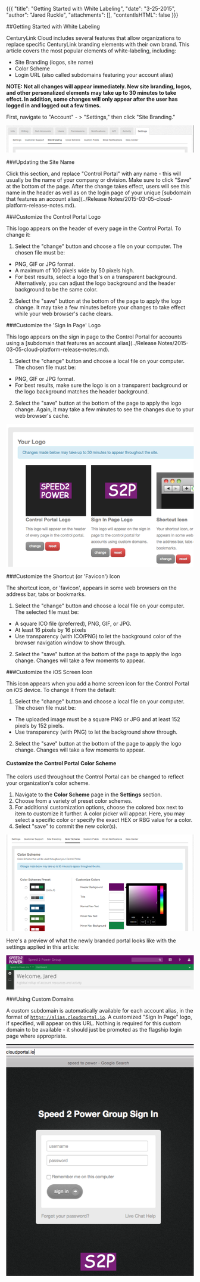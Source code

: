 {{{
  "title": "Getting Started with White Labeling",
  "date": "3-25-2015",
  "author": "Jared Ruckle",
  "attachments": [],
  "contentIsHTML": false
}}}

##Getting Started with White Labeling

CenturyLink Cloud includes several features that allow organizations to replace specific CenturyLink branding elements with their own brand. This article covers the most popular elements of white-labeling, including:

* Site Branding (logos, site name)
* Color Scheme
* Login URL (also called subdomains featuring your account alias)

**NOTE: Not all changes will appear immediately. New site branding, logos, and other personalized elements may take up to 30 minutes to take effect. In addition, some changes will only appear after the user has logged in and logged out a few times.**

First, navigate to "Account" - > "Settings," then click "Site Branding."

![Settings Link in CenturyLink Control Portal](../images/account-settings-site-branding.png)

###Updating the Site Name

Click this section, and replace "Control Portal" with any name - this will usually be the name of your company or division. Make sure to click "Save" at the bottom of the page. After the change takes effect, users will see this name in the header as well as on the login page of your unique [subdomain that features an account alias](../Release Notes/2015-03-05-cloud-platform-release-notes.md).

###Customize the Control Portal Logo

This logo appears on the header of every page in the Control Portal. To change it:

1. Select the "change" button and choose a file on your computer. The chosen file must be:
  * PNG, GIF or JPG format.
  * A maximum of 100 pixels wide by 50 pixels high.
  * For best results, select a logo that's on a transparent background. Alternatively, you can adjust the logo background and the header background to be the same color.
2. Select the "save" button at the bottom of the page to apply the logo change. It may take a few minutes before your changes to take effect while your web browser's cache clears.

###Customize the 'Sign In Page' Logo

This logo appears on the sign in page to the Control Portal for accounts using a [subdomain that features an account alias](../Release Notes/2015-03-05-cloud-platform-release-notes.md).

1. Select the "change" button and choose a local file on your computer. The chosen file must be:
  * PNG, GIF or JPG format.
  * For best results, make sure the logo is on a transparent background or the logo background matches the header background.
2. Select the "save" button at the bottom of the page to apply the logo change. Again, it may take a few minutes to see the changes due to your web browser's cache.

![Customized Logos in the Control Portal](../images/custom-logos-in-control.png)

###Customize the Shortcut (or 'Favicon') Icon

The shortcut icon, or 'favicon', appears in some web browsers on the address bar, tabs or bookmarks.

1. Select the "change" button and choose a local file on your computer. The selected file must be:
  * A square ICO file (preferred), PNG, GIF, or JPG.
  * At least 16 pixels by 16 pixels
  * Use transparency (with ICO/PNG) to let the background color of the browser navigation window to show through.
2. Select the "save" button at the bottom of the page to apply the logo change. Changes will take a few moments to appear.

###Customize the iOS Screen Icon

This icon appears when you add a home screen icon for the Control Portal on iOS device. To change it from the default:

1. Select the "change" button and choose a local file on your computer. The chosen file must be:
  * The uploaded image must be a square PNG or JPG and at least 152 pixels by 152 pixels.
  * Use transparency (with PNG) to let the background show through.
2. Select the "save" button at the bottom of the page to apply the logo change. Changes will take a few moments to appear.

#### Customize the Control Portal Color Scheme

The colors used throughout the Control Portal can be changed to reflect your organization's color scheme.

1. Navigate to the **Color Scheme** page in the **Settings** section.
2. Choose from a variety of preset color schemes.
3. For additional customization options, choose the colored box next to item to customize it further. A color picker will appear. Here, you may select a specific color or specify the exact HEX or RBG value for a color.
4. Select "save" to commit the new color(s).

![Customized Color Scheme in the Control Portal](../images/custom-color-scheme-in-control.png)

Here's a preview of what the newly branded portal looks like with the settings applied in this article:

![Customized Control Portal](../images/customized-summary.png)


###Using Custom Domains

A custom subdomain is automatically available for each account alias, in the format of <code>https://alias.cloudportal.io</code>. A customized "Sign In Page" logo, if specified, will appear on this URL. Nothing is required for this custom domain to be available - it should just be promoted as the flagship login page where appropriate.

![Custom Subdomain Featuring Account Alias](../images/custom-subdomain.png)
